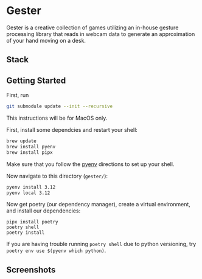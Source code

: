 # Gester

Gester is a creative collection of games utilizing an in-house gesture processing library that reads in webcam data to generate an approximation of your hand moving on a desk.

## Stack

## Getting Started

First, run
```bash
git submodule update --init --recursive
```

This instructions will be for MacOS only.

First, install some dependcies and restart your shell:
```bash
brew update
brew install pyenv
brew install pipx
```

Make sure that you follow the [pyenv](https://github.com/pyenv/pyenv) directions to set up your shell.

Now navigate to this directory (`gester/`):
```bash
pyenv install 3.12
pyenv local 3.12
```

Now get poetry (our dependency manager), create a virtual environment, and install our dependencies:
```
pipx install poetry
poetry shell
poetry install
```

If you are having trouble running `poetry shell` due to python versioning, try `poetry env use $(pyenv which python)`.


## Screenshots